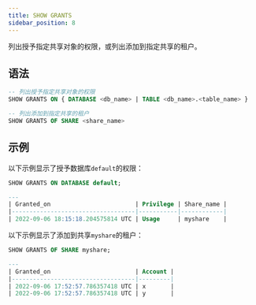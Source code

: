 ```yaml
---
title: SHOW GRANTS
sidebar_position: 8
---
```


列出授予指定共享对象的权限，或列出添加到指定共享的租户。

## 语法

```sql
-- 列出授予指定共享对象的权限
SHOW GRANTS ON { DATABASE <db_name> | TABLE <db_name>.<table_name> }

-- 列出添加到指定共享的租户
SHOW GRANTS OF SHARE <share_name>
```

## 示例

以下示例显示了授予数据库`default`的权限：

```sql
SHOW GRANTS ON DATABASE default;

---
| Granted_on                        | Privilege | Share_name |
|-----------------------------------|-----------|------------|
| 2022-09-06 18:15:18.204575814 UTC | Usage     | myshare    |
```

以下示例显示了添加到共享`myshare`的租户：

```sql
SHOW GRANTS OF SHARE myshare;

---
| Granted_on                        | Account |
|-----------------------------------|---------|
| 2022-09-06 17:52:57.786357418 UTC | x       |
| 2022-09-06 17:52:57.786357418 UTC | y       |
```
